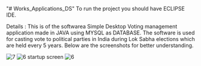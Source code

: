 "# Works_Applications_DS" 
To run the project you should have ECLIPSE IDE.

Details : This is of the softwarea Simple Desktop Voting management application made in JAVA using MYSQL as DATABASE. The software is used for casting vote to political parties in India during Lok Sabha elections which are held every 5 years. Below are the screenshots for better understanding.

![7](https://cloud.githubusercontent.com/assets/14818804/21521089/9b85fc9e-cd1f-11e6-9c47-e414d4be3057.jpg)
![6 startup screen](https://cloud.githubusercontent.com/assets/14818804/21521085/93f03e0e-cd1f-11e6-9766-52c3b067d9f0.jpg)
![6](https://cloud.githubusercontent.com/assets/14818804/21521088/969340d4-cd1f-11e6-91cc-ccaf0b640004.jpg)
